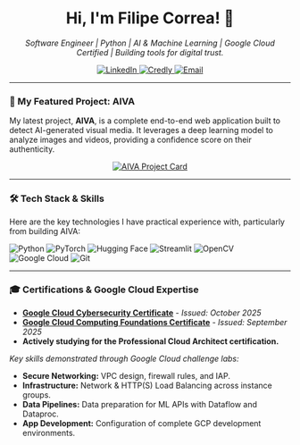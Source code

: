 <h1 align="center">Hi, I'm Filipe Correa! 👋</h1>
<p align="center">
  <em>Software Engineer | Python | AI & Machine Learning | Google Cloud Certified | Building tools for digital trust.</em>
</p>

<p align="center">
  <a href="https://www.linkedin.com/in/COLE_SEU_USUARIO_DO_LINKEDIN_AQUI" target="_blank" rel="noopener noreferrer">
    <img src="https://img.shields.io/badge/LinkedIn-Connect-0A66C2?style=for-the-badge&logo=linkedin&logoColor=white" alt="LinkedIn"/>
  </a>
  <a href="https://www.credly.com/users/filipe-correa.ab66564b" target="_blank" rel="noopener noreferrer">
    <img src="https://img.shields.io/badge/Credly-Credentials-1f972d?style=for-the-badge&logo=credly&logoColor=white" alt="Credly"/>
  </a>
  <a href="mailto:felipe.silva.correa@gmail.com" target="_blank" rel="noopener noreferrer">
    <img src="https://img.shields.io/badge/Email-Get_in_Touch-D14836?style=for-the-badge&logo=gmail&logoColor=white" alt="Email"/>
  </a>
</p>

---

### 🚀 My Featured Project: AIVA

My latest project, **AIVA**, is a complete end-to-end web application built to detect AI-generated visual media. It leverages a deep learning model to analyze images and videos, providing a confidence score on their authenticity.

<p align="center">
  <a href="https://github.com/filipebelt/aiva">
    <img src="https://github-readme-stats.vercel.app/api/pin/?username=filipebelt&repo=aiva&theme=dark&bg_color=0B0B0F&border_color=8A2BE2&title_color=FFFFFF&text_color=A0A0B0&cache_seconds=1" alt="AIVA Project Card">
  </a>
</p>

---

### 🛠️ Tech Stack & Skills

Here are the key technologies I have practical experience with, particularly from building AIVA:

![Python](https://img.shields.io/badge/Python-3776AB?style=for-the-badge&logo=python&logoColor=white)
![PyTorch](https://img.shields.io/badge/PyTorch-EE4C2C?style=for-the-badge&logo=pytorch&logoColor=white)
![Hugging Face](https://img.shields.io/badge/Hugging_Face-Transformers-FFD21E?style=for-the-badge&logo=huggingface&logoColor=black)
![Streamlit](https://img.shields.io/badge/Streamlit-FF4B4B?style=for-the-badge&logo=streamlit&logoColor=white)
![OpenCV](https://img.shields.io/badge/OpenCV-5C3EE8?style=for-the-badge&logo=opencv&logoColor=white)
![Google Cloud](https://img.shields.io/badge/Google_Cloud-4285F4?style=for-the-badge&logo=google-cloud&logoColor=white)
![Git](https://img.shields.io/badge/Git-F05033?style=for-the-badge&logo=git&logoColor=white)

---

### 🎓 Certifications & Google Cloud Expertise

- **[Google Cloud Cybersecurity Certificate](https://www.credly.com/users/filipe-correa.ab66564b)** - *Issued: October 2025*
- **[Google Cloud Computing Foundations Certificate](https://www.credly.com/users/filipe-correa.ab66564b)** - *Issued: September 2025*
- **Actively studying for the Professional Cloud Architect certification.**

*Key skills demonstrated through Google Cloud challenge labs:*
- **Secure Networking:** VPC design, firewall rules, and IAP.
- **Infrastructure:** Network & HTTP(S) Load Balancing across instance groups.
- **Data Pipelines:** Data preparation for ML APIs with Dataflow and Dataproc.
- **App Development:** Configuration of complete GCP development environments.
